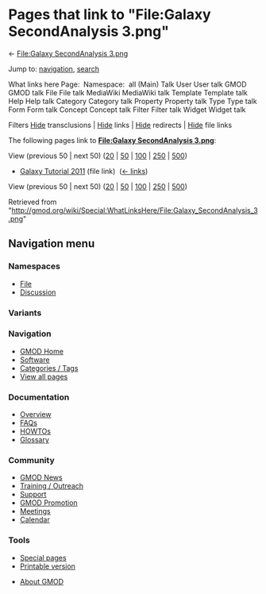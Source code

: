 <div id="mw-page-base" class="noprint">

</div>

<div id="mw-head-base" class="noprint">

</div>

<div id="content" class="mw-body" role="main">

<span id="top"></span>

<div id="mw-js-message" style="display:none;">

</div>



# <span dir="auto">Pages that link to "File:Galaxy SecondAnalysis 3.png"</span>

<div id="bodyContent">

<div id="contentSub">

← [File:Galaxy SecondAnalysis
3.png](/wiki/File:Galaxy_SecondAnalysis_3.png "File:Galaxy SecondAnalysis 3.png")

</div>

<div id="jump-to-nav" class="mw-jump">

Jump to: [navigation](#mw-navigation), [search](#p-search)

</div>

<div id="mw-content-text">

What links here Page:  Namespace:  all (Main) Talk User User talk GMOD
GMOD talk File File talk MediaWiki MediaWiki talk Template Template talk
Help Help talk Category Category talk Property Property talk Type Type
talk Form Form talk Concept Concept talk Filter Filter talk Widget
Widget talk

Filters
[Hide](/mediawiki/index.php?title=Special:WhatLinksHere/File:Galaxy_SecondAnalysis_3.png&hidetrans=1 "Special:WhatLinksHere/File:Galaxy SecondAnalysis 3.png")
transclusions \|
[Hide](/mediawiki/index.php?title=Special:WhatLinksHere/File:Galaxy_SecondAnalysis_3.png&hidelinks=1 "Special:WhatLinksHere/File:Galaxy SecondAnalysis 3.png")
links \|
[Hide](/mediawiki/index.php?title=Special:WhatLinksHere/File:Galaxy_SecondAnalysis_3.png&hideredirs=1 "Special:WhatLinksHere/File:Galaxy SecondAnalysis 3.png")
redirects \|
[Hide](/mediawiki/index.php?title=Special:WhatLinksHere/File:Galaxy_SecondAnalysis_3.png&hideimages=1 "Special:WhatLinksHere/File:Galaxy SecondAnalysis 3.png")
file links

The following pages link to **[File:Galaxy SecondAnalysis
3.png](/wiki/File:Galaxy_SecondAnalysis_3.png "File:Galaxy SecondAnalysis 3.png")**:

View (previous 50 \| next 50)
([20](/mediawiki/index.php?title=Special:WhatLinksHere/File:Galaxy_SecondAnalysis_3.png&limit=20 "Special:WhatLinksHere/File:Galaxy SecondAnalysis 3.png")
\|
[50](/mediawiki/index.php?title=Special:WhatLinksHere/File:Galaxy_SecondAnalysis_3.png&limit=50 "Special:WhatLinksHere/File:Galaxy SecondAnalysis 3.png")
\|
[100](/mediawiki/index.php?title=Special:WhatLinksHere/File:Galaxy_SecondAnalysis_3.png&limit=100 "Special:WhatLinksHere/File:Galaxy SecondAnalysis 3.png")
\|
[250](/mediawiki/index.php?title=Special:WhatLinksHere/File:Galaxy_SecondAnalysis_3.png&limit=250 "Special:WhatLinksHere/File:Galaxy SecondAnalysis 3.png")
\|
[500](/mediawiki/index.php?title=Special:WhatLinksHere/File:Galaxy_SecondAnalysis_3.png&limit=500 "Special:WhatLinksHere/File:Galaxy SecondAnalysis 3.png"))

- [Galaxy Tutorial
  2011](/wiki/Galaxy_Tutorial_2011 "Galaxy Tutorial 2011") (file link) ‎
  <span class="mw-whatlinkshere-tools">([←
  links](/mediawiki/index.php?title=Special:WhatLinksHere&target=Galaxy+Tutorial+2011 "Special:WhatLinksHere"))</span>

View (previous 50 \| next 50)
([20](/mediawiki/index.php?title=Special:WhatLinksHere/File:Galaxy_SecondAnalysis_3.png&limit=20 "Special:WhatLinksHere/File:Galaxy SecondAnalysis 3.png")
\|
[50](/mediawiki/index.php?title=Special:WhatLinksHere/File:Galaxy_SecondAnalysis_3.png&limit=50 "Special:WhatLinksHere/File:Galaxy SecondAnalysis 3.png")
\|
[100](/mediawiki/index.php?title=Special:WhatLinksHere/File:Galaxy_SecondAnalysis_3.png&limit=100 "Special:WhatLinksHere/File:Galaxy SecondAnalysis 3.png")
\|
[250](/mediawiki/index.php?title=Special:WhatLinksHere/File:Galaxy_SecondAnalysis_3.png&limit=250 "Special:WhatLinksHere/File:Galaxy SecondAnalysis 3.png")
\|
[500](/mediawiki/index.php?title=Special:WhatLinksHere/File:Galaxy_SecondAnalysis_3.png&limit=500 "Special:WhatLinksHere/File:Galaxy SecondAnalysis 3.png"))

</div>

<div class="printfooter">

Retrieved from
"<http://gmod.org/wiki/Special:WhatLinksHere/File:Galaxy_SecondAnalysis_3.png>"

</div>

<div id="catlinks" class="catlinks catlinks-allhidden">

</div>

<div class="visualClear">

</div>

</div>

</div>

<div id="mw-navigation">

## Navigation menu

<div id="mw-head">



<div id="left-navigation">

<div id="p-namespaces" class="vectorTabs" role="navigation"
aria-labelledby="p-namespaces-label">

### Namespaces

- <span id="ca-nstab-image"><a href="/wiki/File:Galaxy_SecondAnalysis_3.png" accesskey="c"
  title="View the file page [c]">File</a></span>
- <span id="ca-talk"><a
  href="/mediawiki/index.php?title=File_talk:Galaxy_SecondAnalysis_3.png&amp;action=edit&amp;redlink=1"
  accesskey="t"
  title="Discussion about the content page [t]">Discussion</a></span>

</div>

<div id="p-variants" class="vectorMenu emptyPortlet" role="navigation"
aria-labelledby="p-variants-label">

### 

### Variants[](#)

<div class="menu">

</div>

</div>

</div>

<div id="right-navigation">





</div>



</div>

</div>

</div>

<div id="mw-panel">

<div id="p-logo" role="banner">

<a href="/wiki/Main_Page"
style="background-image: url(http://gmod.org/images/GMOD-cogs.png);"
title="Visit the main page"></a>

</div>

<div id="p-Navigation" class="portal" role="navigation"
aria-labelledby="p-Navigation-label">

### Navigation

<div class="body">

- <span id="n-GMOD-Home">[GMOD Home](/wiki/Main_Page)</span>
- <span id="n-Software">[Software](/wiki/GMOD_Components)</span>
- <span id="n-Categories-.2F-Tags">[Categories /
  Tags](/wiki/Categories)</span>
- <span id="n-View-all-pages">[View all
  pages](/wiki/Special:AllPages)</span>

</div>

</div>

<div id="p-Documentation" class="portal" role="navigation"
aria-labelledby="p-Documentation-label">

### Documentation

<div class="body">

- <span id="n-Overview">[Overview](/wiki/Overview)</span>
- <span id="n-FAQs">[FAQs](/wiki/Category:FAQ)</span>
- <span id="n-HOWTOs">[HOWTOs](/wiki/Category:HOWTO)</span>
- <span id="n-Glossary">[Glossary](/wiki/Glossary)</span>

</div>

</div>

<div id="p-Community" class="portal" role="navigation"
aria-labelledby="p-Community-label">

### Community

<div class="body">

- <span id="n-GMOD-News">[GMOD News](/wiki/GMOD_News)</span>
- <span id="n-Training-.2F-Outreach">[Training /
  Outreach](/wiki/Training_and_Outreach)</span>
- <span id="n-Support">[Support](/wiki/Support)</span>
- <span id="n-GMOD-Promotion">[GMOD
  Promotion](/wiki/GMOD_Promotion)</span>
- <span id="n-Meetings">[Meetings](/wiki/Meetings)</span>
- <span id="n-Calendar">[Calendar](/wiki/Calendar)</span>

</div>

</div>

<div id="p-tb" class="portal" role="navigation"
aria-labelledby="p-tb-label">

### Tools

<div class="body">

- <span id="t-specialpages"><a href="/wiki/Special:SpecialPages" accesskey="q"
  title="A list of all special pages [q]">Special pages</a></span>
- <span id="t-print"><a
  href="/mediawiki/index.php?title=Special:WhatLinksHere/File:Galaxy_SecondAnalysis_3.png&amp;printable=yes"
  rel="alternate" accesskey="p"
  title="Printable version of this page [p]">Printable version</a></span>

</div>

</div>

</div>

</div>

<div id="footer" role="contentinfo">

- <span id="footer-places-about">[About
  GMOD](/wiki/GMOD:About "GMOD:About")</span>

<!-- -->






</div>
